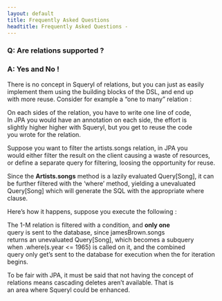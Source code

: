 ```yaml
---
layout: default
title: Frequently Asked Questions
headtitle: Frequently Asked Questions - 
---
```


### Q: Are relations supported ?

### A: Yes and No !

There is no concept in Squeryl of relations, but you can just as
easily  
implement them using the building blocks of the DSL, and end up  
with more reuse. Consider for example a “one to many” relation :

<script type="syntaxhighlighter" class="brush: scala">



class Song(val id, val title: String, val artistId: Long, val year) {

def artist = artistsTable.where(a =\> a.id === artistId).single  
}

class Artist(val id: Long, val name:String) {

def songs = from(songsTable).where(s =\> s.artistId === id)  
}  


</script>

On each sides of the relation, you have to write one line of code,  
In JPA you would have an annotation on each side, the effort is  
slightly higher higher with Squeryl, but you get to reuse the code  
you wrote for the relation.

Suppose you want to filter the artists.songs relation, in JPA you  
would either filter the result on the client causing a waste of
resources,  
or define a separate query for filtering, loosing the opportunity for
reuse.

Since the **Artists.songs** method is a lazily evaluated Query\[Song\],
it can  
be further filtered with the ‘where’ method, yielding a unevaluated  
Query\[Song\] which will generate the SQL with the appropriate where
clause.

Here’s how it happens, suppose you execute the following :

<script type="syntaxhighlighter" class="brush: scala">



for(so \<- jamesBrown.songs.where(s =\> s.year \<= 1965))  
println(so.title)  


</script>

The 1-M relation is filtered with a condition, and **only one**  
query is sent to the database, since jamesBrown.songs  
returns an unevaluated Query\[Song\], which becomes a subquery  
when .where(s.year \<= 1965) is called on it, and the combined  
query only get’s sent to the database for execution when the for
iteration begins.

To be fair with JPA, it must be said that not having the concept of  
relations means cascading deletes aren’t available. That is  
an area where Squeryl could be enhanced.
